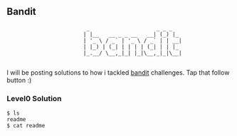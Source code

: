 ## Bandit
```
                         _                     _ _ _
                        | |__   __ _ _ __   __| (_) |_ 
                        | '_ \ / _` | '_ \ / _` | | __|
                        | |_) | (_| | | | | (_| | | |_ 
                        |_.__/ \__,_|_| |_|\__,_|_|\__|
                        
```
I will be posting solutions to how i tackled [bandit](https://overthewire.org/wargames/bandit/) challenges. Tap that follow button :)

### Level0 Solution
```
$ ls 
readme
$ cat readme
```